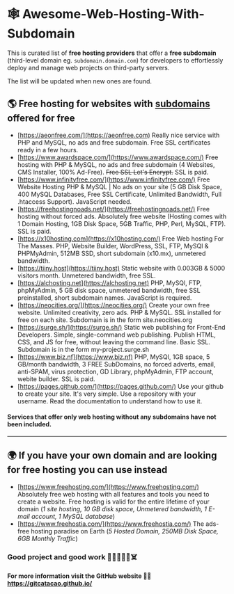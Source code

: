 # 🕸️ Awesome-Web-Hosting-With-Subdomain
This is curated list of **free hosting providers** that offer a **free subdomain** (third-level domain eg. `subdomain.domain.com`) for developers to effortlessly deploy and manage web projects on third-party servers.

The list will be updated when new ones are found.

## 🌎 Free hosting for websites with <ins>subdomains</ins> offered for free

* [https://aeonfree.com/](https://aeonfree.com) Really nice service with PHP and MySQL, no ads and free subdomain. Free SSL certificates ready in a few hours.
* [https://www.awardspace.com/](https://www.awardspace.com/) Free hosting with PHP & MySQL, no ads and free subdomain (4 Websites, CMS Installer, 100% Ad-Free). ~~Free SSL Let's Encrypt.~~ SSL is paid.
* [https://www.infinityfree.com/](https://www.infinityfree.com/) Free Website Hosting PHP & MySQL | No ads on your site (5 GB Disk Space, 400 MySQL Databases, Free SSL Certificate, Unlimited Bandwidth, Full .htaccess Support). JavaScript needed.
* [https://freehostingnoads.net/](https://freehostingnoads.net/) Free hosting without forced ads. Absolutely free website (Hosting comes with 1 Domain Hosting, 1GB Disk Space, 5GB Traffic, PHP, Perl, MySQL, FTP). SSL is paid.
* [https://x10hosting.com](https://x10hosting.com/) Free Web hosting For The Masses. PHP, Website Builder, WordPress, SSL, FTP, MySQl & PHPMyAdmin, 512MB SSD, short subdomain (x10.mx), unmetered bandwidth.
* [https://tiiny.host](https://tiiny.host) Static website with 0.003GB & 5000 visitors month. Unmetered bandwidth, free SSL.
* [https://alchosting.net](https://alchosting.net) PHP, MySQl, FTP, phpMyAdmin, 5 GB disk space, unmetered bandwidth, free SSL preinstalled, short subdomain names. JavaScript is required.
* [https://neocities.org/](https://neocities.org/) Create your own free website. Unlimited creativity, zero ads. PHP & MySQL. SSL installed for free on each site. Subdomain is in the form site.neocities.org 
* [https://surge.sh/](https://surge.sh/) Static web publishing for Front-End Developers. Simple, single-command web publishing. Publish HTML, CSS, and JS for free, without leaving the command line. Basic SSL. Subdomain is in the form my-project.surge.sh
* [https://www.biz.nf](https://www.biz.nf) PHP, MySQl, 1GB space, 5 GB/month bandwidth, 3 FREE SubDomains, no forced adverts, email, anti-SPAM, virus protection, GD Library, phpMyAdmin, FTP account, webite builder. SSL is paid.
* [https://pages.github.com/](https://pages.github.com/) Use your github to create your site. It's very simple. Use a repository with your username. Read the documentation to understand how to use it.

#### Services that offer only web hosting without any subdomains have not been included.




<hr>





## 🌍 If you have your own domain and are looking for free hosting you can use instead
* [https://www.freehosting.com/](https://www.freehosting.com/) Absolutely free web hosting with all features and tools you need to create a website. Free hosting is valid for the entire lifetime of your domain (*1 site hosting, 10 GB disk space, Unmetered bandwidth, 1 E-mail account, 1 MySQL database*)
* [https://www.freehostia.com/](https://www.freehostia.com/) The ads-free hosting paradise on Earth (*5 Hosted Domain, 250MB Disk Space, 6GB Monthly Traffic*)

### Good project and good work 👻🫡👋🧟‍♂️☠️
#### For more information visit the GitHub website 👨‍💻 https://gitcatacao.github.io/
